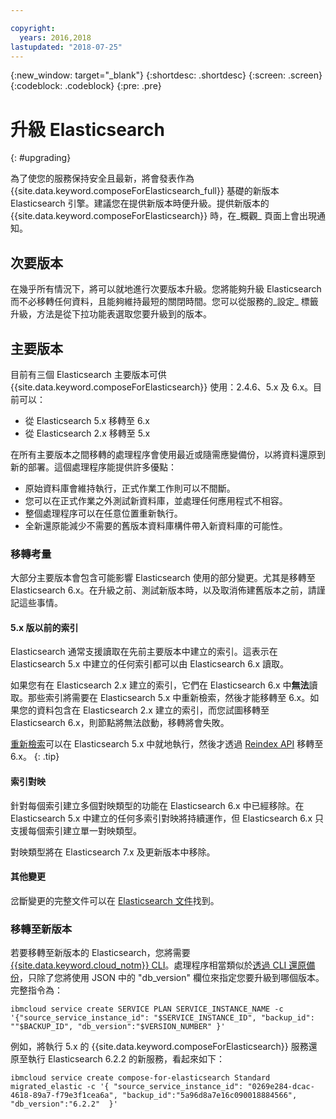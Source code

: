 ```yaml
---

copyright:
  years: 2016,2018
lastupdated: "2018-07-25"
---
```


{:new_window: target="_blank"}
{:shortdesc: .shortdesc}
{:screen: .screen}
{:codeblock: .codeblock}
{:pre: .pre}

# 升級 Elasticsearch
{: #upgrading}

為了使您的服務保持安全且最新，將會發表作為 {{site.data.keyword.composeForElasticsearch_full}} 基礎的新版本 Elasticsearch 引擎。建議您在提供新版本時便升級。提供新版本的 {{site.data.keyword.composeForElasticsearch}} 時，在_概觀_ 頁面上會出現通知。

## 次要版本
在幾乎所有情況下，將可以就地進行次要版本升級。您將能夠升級 Elasticsearch 而不必移轉任何資料，且能夠維持最短的關閉時間。您可以從服務的_設定_ 標籤升級，方法是從下拉功能表選取您要升級到的版本。

## 主要版本
目前有三個 Elasticsearch 主要版本可供 {{site.data.keyword.composeForElasticsearch}} 使用：2.4.6、5.x 及 6.x。目前可以：
- 從 Elasticsearch 5.x 移轉至 6.x
- 從 Elasticsearch 2.x 移轉至 5.x

在所有主要版本之間移轉的處理程序會使用最近或隨需應變備份，以將資料還原到新的部署。這個處理程序能提供許多優點：

- 原始資料庫會維持執行，正式作業工作則可以不間斷。
- 您可以在正式作業之外測試新資料庫，並處理任何應用程式不相容。
- 整個處理程序可以在任意位置重新執行。
- 全新還原能減少不需要的舊版本資料庫構件帶入新資料庫的可能性。

### 移轉考量

大部分主要版本會包含可能影響 Elasticsearch 使用的部分變更。尤其是移轉至 Elasticsearch 6.x。在升級之前、測試新版本時，以及取消佈建舊版本之前，請謹記這些事情。

#### 5.x 版以前的索引
Elasticsearch 通常支援讀取在先前主要版本中建立的索引。這表示在 Elasticsearch 5.x 中建立的任何索引都可以由 Elasticsearch 6.x 讀取。

如果您有在 Elasticsearch 2.x 建立的索引，它們在 Elasticsearch 6.x 中**無法**讀取。那些索引將需要在 Elasticsearch 5.x 中重新檢索，然後才能移轉至 6.x。如果您的資料包含在 Elasticsearch 2.x 建立的索引，而您試圖移轉至 Elasticsearch 6.x，則節點將無法啟動，移轉將會失敗。

[重新檢索](https://www.elastic.co/guide/en/elasticsearch/reference/current/reindex-upgrade-inplace.html)可以在 Elasticsearch 5.x 中就地執行，然後才透過 [Reindex API](https://www.elastic.co/guide/en/elasticsearch/reference/current/docs-reindex.html) 移轉至 6.x。
{: .tip}

#### 索引對映

針對每個索引建立多個對映類型的功能在 Elasticsearch 6.x 中已經移除。在 Elasticsearch 5.x 中建立的任何多索引對映將持續運作，但 Elasticsearch 6.x 只支援每個索引建立單一對映類型。

對映類型將在 Elasticsearch 7.x 及更新版本中移除。

#### 其他變更

岔斷變更的完整文件可以在 [Elasticsearch 文件](https://www.elastic.co/guide/en/elasticsearch/reference/6.x/breaking-changes-6.0.html)找到。

### 移轉至新版本

若要移轉至新版本的 Elasticsearch，您將需要 [{{site.data.keyword.cloud_notm}} CLI](https://console.{DomainName}/docs/cli/index.html#overview)。處理程序相當類似於[透過 CLI 還原備份](./dashboard-backups.html#restoring-via-cli)，只除了您將使用 JSON 中的 "db_version" 欄位來指定您要升級到哪個版本。完整指令為：

``` 
ibmcloud service create SERVICE PLAN SERVICE_INSTANCE_NAME -c '{"source_service_instance_id": "$SERVICE_INSTANCE_ID", "backup_id": ""$BACKUP_ID", "db_version":"$VERSION_NUMBER" }'
```

例如，將執行 5.x 的 {{site.data.keyword.composeForElasticsearch}} 服務還原至執行 Elasticsearch 6.2.2 的新服務，看起來如下：

```
ibmcloud service create compose-for-elasticsearch Standard migrated_elastic -c '{ "source_service_instance_id": "0269e284-dcac-4618-89a7-f79e3f1cea6a", "backup_id":"5a96d8a7e16c090018884566", "db_version":"6.2.2"  }'
```
